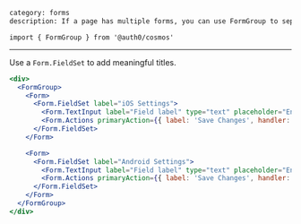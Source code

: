 ```meta
category: forms
description: If a page has multiple forms, you can use FormGroup to separate them out.
```

`import { FormGroup } from '@auth0/cosmos'`

---

Use a `Form.FieldSet` to add meaningful titles.

```jsx
<div>
  <FormGroup>
    <Form>
      <Form.FieldSet label="iOS Settings">
        <Form.TextInput label="Field label" type="text" placeholder="Enter something" />
        <Form.Actions primaryAction={{ label: 'Save Changes', handler: () => {} }} />
      </Form.FieldSet>
    </Form>

    <Form>
      <Form.FieldSet label="Android Settings">
        <Form.TextInput label="Field label" type="text" placeholder="Enter something" />
        <Form.Actions primaryAction={{ label: 'Save Changes', handler: () => {} }} />
      </Form.FieldSet>
    </Form>
  </FormGroup>
</div>
```
